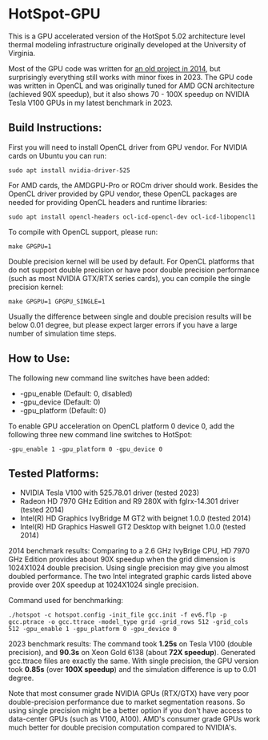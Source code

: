 # HotSpot-GPU

This is a GPU accelerated version of the HotSpot 5.02 architecture level thermal 
modeling infrastructure originally developed at the University of Virginia.

Most of the GPU code was written for [an old project in
2014](https://bitbucket.org/huanzhang/hotspot-gpu/), but surprisingly
everything still works with minor fixes in 2023. The GPU code was written in
OpenCL and was originally tuned for AMD GCN architecture (achieved 90X
speedup), but it also shows 70 - 100X speedup on NVIDIA Tesla V100 GPUs in my
latest benchmark in 2023.

## Build Instructions:

First you will need to install OpenCL driver from GPU vendor. For NVIDIA cards
on Ubuntu you can run:

```
sudo apt install nvidia-driver-525
```

For AMD cards, the AMDGPU-Pro or ROCm driver should work.  Besides the OpenCL
driver provided by GPU vendor, these OpenCL packages are needed for providing
OpenCL headers and runtime libraries:

```
sudo apt install opencl-headers ocl-icd-opencl-dev ocl-icd-libopencl1
```

To compile with OpenCL support, please run:

```
make GPGPU=1
```

Double precision kernel will be used by default. For OpenCL platforms that do
not support double precision or have poor double precision performance (such as
most NVIDIA GTX/RTX series cards), you can compile the single precision kernel:

```
make GPGPU=1 GPGPU_SINGLE=1
```

Usually the difference between single and double precision results will be
below 0.01 degree, but please expect larger errors if you have a large
number of simulation time steps.

## How to Use: ##

The following new command line switches have been added:

* -gpu_enable (Default: 0, disabled)
* -gpu_device (Default: 0)
* -gpu_platform (Default: 0)

To enable GPU acceleration on OpenCL platform 0 device 0, add the following 
three new command line switches to HotSpot:

```
-gpu_enable 1 -gpu_platform 0 -gpu_device 0
```

## Tested Platforms: ##

* NVIDIA Tesla V100 with 525.78.01 driver (tested 2023)
* Radeon HD 7970 GHz Edition and R9 280X with fglrx-14.301 driver (tested 2014)
* Intel(R) HD Graphics IvyBridge M GT2 with beignet 1.0.0 (tested 2014)
* Intel(R) HD Graphics Haswell GT2 Desktop with beignet 1.0.0 (tested 2014)

2014 benchmark results: Comparing to a 2.6 GHz IvyBrige CPU, HD 7970 GHz
Edition provides about 90X speedup when the grid dimension is 1024X1024 double
precision. Using single precision may give you almost doubled performance.  The
two Intel integrated graphic cards listed above provide over 20X speedup at
1024X1024 single precision.

Command used for benchmarking:

```
./hotspot -c hotspot.config -init_file gcc.init -f ev6.flp -p gcc.ptrace -o gcc.ttrace -model_type grid -grid_rows 512 -grid_cols 512 -gpu_enable 1 -gpu_platform 0 -gpu_device 0
```

2023 benchmark results: The command took **1.25s** on Tesla V100 (double
precision), and **90.3s** on Xeon Gold 6138 (about **72X speedup**). Generated
gcc.ttrace files are exactly the same.  With single precision, the GPU version
took **0.85s** (over **100X speedup**) and the simulation difference is up to
0.01 degree.

Note that most consumer grade NVIDIA GPUs (RTX/GTX) have very poor
double-precision performance due to market segmentation reasons. So using
single precision might be a better option if you don't have access to
data-center GPUs (such as V100, A100). AMD's consumer grade GPUs work much
better for double precision computation compared to NVIDIA's.
